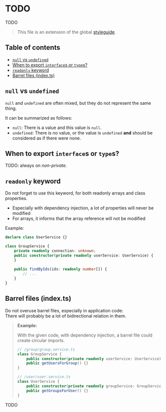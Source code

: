 # TODO

TODO

> This file is an extension of the global [styleguide](../styleguide.md).

## Table of contents

<!-- toc -->

- [`null` vs `undefined`](#null-vs-undefined)
- [When to export `interface`s or `type`s?](#when-to-export-interfaces-or-types)
- [`readonly` keyword](#readonly-keyword)
- [Barrel files (index.ts)](#barrel-files-indexts)

<!-- tocstop -->

## `null` vs `undefined`

`null` and `undefined` are often mixed, but they do not represent the same thing.

It can be summarized as follows:

- `null`: There is a value and this value is `null`.
- `undefined`: There is no value, or the value is `undefined` **and** should be considered as if there were none.

## When to export `interface`s or `type`s?

TODO: always on _non-private_.

## `readonly` keyword

Do not forget to use this keyword, for both readonly arrays and class properties.

- Especially with dependency injection, a lot of properties will never be modified
- For arrays, it informs that the array reference will not be modified

Example:

```typescript
declare class UserService {}

class GroupService {
    private readonly connection: unknown;
    public constructor(private readonly userService: UserService) {
    }
  
    public findByIds(ids: readonly number[]) {
        // ...
    }
}
```

## Barrel files (index.ts)

Do not overuse barrel files, especially in application code:  
There will probably be a lot of bidirectional relation in them.

> **Example:**
>
> With the given code, with dependency injection,
> a barrel file could create circular imports.
>
> ```typescript
> // /group/group.service.ts
> class GroupService {
>     public constructor(private readonly userService: UserService) {}
>     public getUsersForGroup() {}
> }
> 
> // /user/user.service.ts
> class UserService {
>     public constructor(private readonly groupService: GroupService) {}
>     public getGroupsForUser() {}
> }
> ```

TODO
